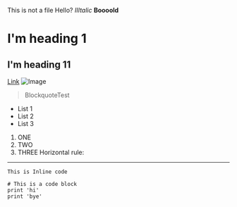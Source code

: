 This is not a file
Hello?
*IIItalic*
**Boooold**
# I'm heading 1
## I'm heading 11
[Link](https://canvas.ucsd.edu/)
![Image](https://www.google.com/url?sa=i&url=https%3A%2F%2Fpets.webmd.com%2Fcats%2Fcat-vaccines&psig=AOvVaw1rksXTt8qqHXY19VfQYxZM&ust=1649547761849000&source=images&cd=vfe&ved=0CAoQjRxqFwoTCIDE8LXShfcCFQAAAAAdAAAAABAM)
> BlockquoteTest
* List 1
* List 2
* List 3
1. ONE
2. TWO
3. THREE
Horizontal rule:
---
`This is Inline code`
```
# This is a code block
print 'hi'
print 'bye'
```
